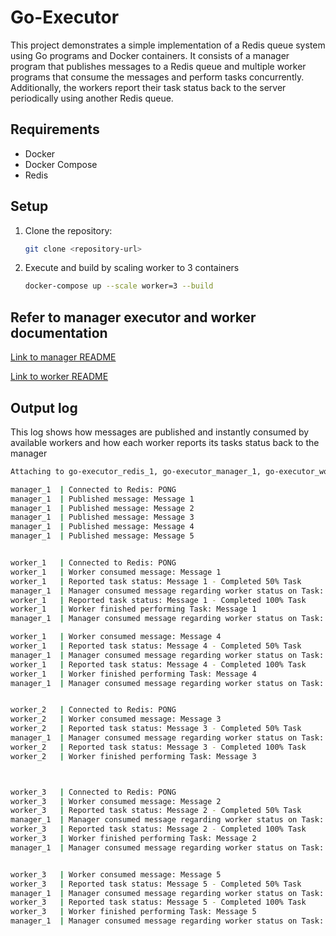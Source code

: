 # Go-Executor

This project demonstrates a simple implementation of a Redis queue system using Go programs and Docker containers. It consists of a manager program that publishes messages to a Redis queue and multiple worker programs that consume the messages and perform tasks concurrently. Additionally, the workers report their task status back to the server periodically using another Redis queue.

## Requirements

- Docker
- Docker Compose
- Redis

## Setup

1. Clone the repository:

   ```bash
   git clone <repository-url>


2. Execute and build by scaling worker to 3 containers

   ```bash
   docker-compose up --scale worker=3 --build

## Refer to manager executor and worker documentation

[Link to manager README](./manager/README.md)


[Link to worker README](./worker/README.md)


## Output log

This log shows how messages are published and instantly consumed by available workers and how each worker reports its tasks status back to the manager

```bash
Attaching to go-executor_redis_1, go-executor_manager_1, go-executor_worker_1, go-executor_worker_3, go-executor_worker_2

manager_1  | Connected to Redis: PONG
manager_1  | Published message: Message 1
manager_1  | Published message: Message 2
manager_1  | Published message: Message 3
manager_1  | Published message: Message 4
manager_1  | Published message: Message 5


worker_1   | Connected to Redis: PONG
worker_1   | Worker consumed message: Message 1
worker_1   | Reported task status: Message 1 - Completed 50% Task
manager_1  | Manager consumed message regarding worker status on Task: Message 1: Completed 50% Task
worker_1   | Reported task status: Message 1 - Completed 100% Task
worker_1   | Worker finished performing Task: Message 1
manager_1  | Manager consumed message regarding worker status on Task: Message 1: Completed 100% Task

worker_1   | Worker consumed message: Message 4
worker_1   | Reported task status: Message 4 - Completed 50% Task
manager_1  | Manager consumed message regarding worker status on Task: Message 4: Completed 50% Task
worker_1   | Reported task status: Message 4 - Completed 100% Task
worker_1   | Worker finished performing Task: Message 4
manager_1  | Manager consumed message regarding worker status on Task: Message 4: Completed 100% Task


worker_2   | Connected to Redis: PONG
worker_2   | Worker consumed message: Message 3
worker_2   | Reported task status: Message 3 - Completed 50% Task
manager_1  | Manager consumed message regarding worker status on Task: Message 3: Completed 50% Task
worker_2   | Reported task status: Message 3 - Completed 100% Task
worker_2   | Worker finished performing Task: Message 3



worker_3   | Connected to Redis: PONG
worker_3   | Worker consumed message: Message 2
worker_3   | Reported task status: Message 2 - Completed 50% Task
manager_1  | Manager consumed message regarding worker status on Task: Message 2: Completed 50% Task
worker_3   | Reported task status: Message 2 - Completed 100% Task
worker_3   | Worker finished performing Task: Message 2
manager_1  | Manager consumed message regarding worker status on Task: Message 2: Completed 100% Task


worker_3   | Worker consumed message: Message 5
worker_3   | Reported task status: Message 5 - Completed 50% Task
manager_1  | Manager consumed message regarding worker status on Task: Message 5: Completed 50% Task
worker_3   | Reported task status: Message 5 - Completed 100% Task
worker_3   | Worker finished performing Task: Message 5
manager_1  | Manager consumed message regarding worker status on Task: Message 5: Completed 100% Task


